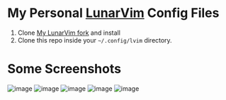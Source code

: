 # My Personal [LunarVim](https://github.com/ChristianChiarulli/LunarVim/ "LunarVim") Config Files

1. Clone [My LunarVim fork](https://github.com/nawfalmrouyan/LunarVim "LunarVim Fork") and install
2. Clone this repo inside your `~/.config/lvim` directory.

# Some Screenshots

![image](https://user-images.githubusercontent.com/10271030/126425212-8f0e7dd0-b6b4-43e7-8c24-81d547ed3819.png)
![image](https://user-images.githubusercontent.com/10271030/126424906-b3cd470d-2147-4a8f-9c85-99487b5f798e.png)
![image](https://user-images.githubusercontent.com/10271030/126425167-32972e0b-038e-4717-94fe-a1c68a1f8d3d.png)
![image](https://user-images.githubusercontent.com/10271030/126424810-6b433227-3b42-43d9-970f-d04ccbe12889.png)
![image](https://user-images.githubusercontent.com/10271030/126424990-3a675be3-0b22-4057-8971-b64075cbb7a6.png)

